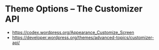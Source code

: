 # Theme Options – The Customizer API

- https://codex.wordpress.org/Appearance_Customize_Screen
- https://developer.wordpress.org/themes/advanced-topics/customizer-api/
